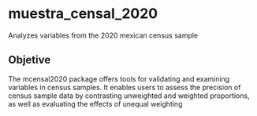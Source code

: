 # muestra_censal_2020

Analyzes variables from the 2020 mexican census sample




## Objetive

The mcensal2020 package offers tools for validating and examining variables in census samples. It enables users to assess the precision of census sample data by contrasting unweighted and weighted proportions, as well as evaluating the effects of unequal weighting
